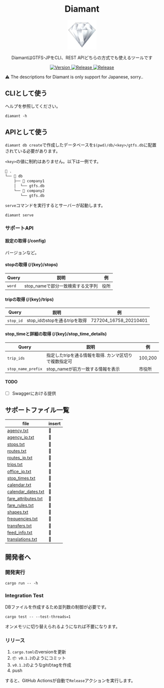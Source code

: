 <h1 align="center">
    Diamant
</h1>

<p align="center">
    <img alt="Diamant" src="./logo.png?raw=true" width="96">
</p>

<p align="center">
  DiamantはGTFS-JPをCLI、REST APIどちらの方式でも使えるツールです
</p>

<p align="center">
  <a href="https://github.com/tadashi-aikawa/diamant/releases/latest">
    <img alt="Version" src="https://img.shields.io/github/v/release/tadashi-aikawa/diamant?label=%F0%9F%93%A6release" />
  </a>
  <a href="https://github.com/tadashi-aikawa/diamant/actions/workflows/test.yaml">
    <img alt="Release" src="https://github.com/tadashi-aikawa/diamant/actions/workflows/test.yaml/badge.svg" />
  </a>
  <a href="https://github.com/tadashi-aikawa/diamant/actions/workflows/release.yaml">
    <img alt="Release" src="https://github.com/tadashi-aikawa/diamant/actions/workflows/release.yaml/badge.svg" />
  </a>
</p>

⚠ The descriptions for Diamant is only support for Japanese, sorry..


CLIとして使う
-------------

ヘルプを参照してください。

```shell
diamant -h
```

APIとして使う
-------------

`diamant db create`で作成したデータベースを`$(pwd)/db/<key>/gtfs.db`に配置されている必要があります。

`<key>`の値に制約はありません。以下は一例です。

```console
📂 .
└── 📂 db
    ├── 📂 company1
    │  └── gtfs.db
    └── 📂 company2
       └── gtfs.db   
```

`serve`コマンドを実行するとサーバーが起動します。

```shell
diamant serve
```


### サポートAPI

#### 設定の取得 (/config)

バージョンなど。

#### stopの取得 (/{key}/stops)

| Query  | 説明                              | 例   |
| ------ | --------------------------------- | ---- |
| `word` | stop_nameで部分一致検索する文字列 | 役所 |

#### tripの取得 (/{key}/trips)

| Query     | 説明                          | 例                    |
| --------- | ----------------------------- | --------------------- |
| `stop_id` | stop_idのstopを通るtripを取得 | 727204_16758_20210401 |

#### stop_timeと詳細の取得 (/{key}/stop_time_details)

| Query              | 説明                                                   | 例      |
| ------------------ | ------------------------------------------------------ | ------- |
| `trip_ids`         | 指定したtripを通る情報を取得. カンマ区切りで複数指定可 | 100,200 |
| `stop_name_prefix` | stop_nameが前方一致する情報を表示                      | 市役所  |

#### TODO

- [ ] Swaggerにおける提供


サポートファイル一覧
--------------------

| file                  | insert |
| --------------------- | ------ |
| [agency.txt]          | 💎   |
| [agency_jp.txt]       | 💎   |
| [stops.txt]           | 💎   |
| [routes.txt]          | 💎   |
| [routes_jp.txt]       | 💎   |
| [trips.txt]           | 💎   |
| [office_jp.txt]       | 💎   |
| [stop_times.txt]      | 💎   |
| [calendar.txt]        | 💎   |
| [calendar_dates.txt]  | 💎   |
| [fare_attributes.txt] | 💎   |
| [fare_rules.txt]      | 💎   |
| [shapes.txt]          | 💎   |
| [frequencies.txt]     | 💎   |
| [transfers.txt]       | 💎   |
| [feed_info.txt]       | 💎   |
| [translations.txt]    | 💎   |

[agency.txt]: https://www.gtfs.jp/developpers-guide/format-reference.html#agency
[agency_jp.txt]: https://www.gtfs.jp/developpers-guide/format-reference.html#agency
[stops.txt]: https://www.gtfs.jp/developpers-guide/format-reference.html#stops
[routes.txt]: https://www.gtfs.jp/developpers-guide/format-reference.html#routes
[routes_jp.txt]: https://www.gtfs.jp/developpers-guide/format-reference.html#routes
[trips.txt]: https://www.gtfs.jp/developpers-guide/format-reference.html#trips
[office_jp.txt]: https://www.gtfs.jp/developpers-guide/format-reference.html#office_jp
[stop_times.txt]: https://www.gtfs.jp/developpers-guide/format-reference.html#stop_times
[calendar.txt]: https://www.gtfs.jp/developpers-guide/format-reference.html#calendar
[calendar_dates.txt]: https://www.gtfs.jp/developpers-guide/format-reference.html#calendar
[fare_attributes.txt]: https://www.gtfs.jp/developpers-guide/format-reference.html#fare
[fare_rules.txt]: https://www.gtfs.jp/developpers-guide/format-reference.html#fare
[shapes.txt]: https://www.gtfs.jp/developpers-guide/format-reference.html#shapes
[frequencies.txt]: https://www.gtfs.jp/developpers-guide/format-reference.html#frequencies
[transfers.txt]: https://www.gtfs.jp/developpers-guide/format-reference.html#transfers
[feed_info.txt]: https://www.gtfs.jp/developpers-guide/format-reference.html#feed_info
[translations.txt]: https://www.gtfs.jp/developpers-guide/format-reference.html#translations


開発者へ
--------

### 開発実行

```shell
cargo run -- -h
```

### Integration Test

DBファイルを作成するため並列数の制御が必要です。

```shell
cargo test -- --test-threads=1
```

オンメモリに切り替えられるようになれば不要になります。

### リリース

1. `cargo.toml`のversionを更新
2. `📦 v0.1.2`のようにコミット
3. `v0.1.2`のようなgitのtagを作成
4. push

すると、GitHub Actionsが自動で`Release`アクションを実行します。
